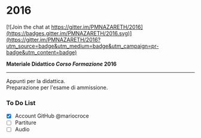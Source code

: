 # 2016

[![Join the chat at https://gitter.im/PMNAZARETH/2016](https://badges.gitter.im/PMNAZARETH/2016.svg)](https://gitter.im/PMNAZARETH/2016?utm_source=badge&utm_medium=badge&utm_campaign=pr-badge&utm_content=badge)

**Materiale Didattico *Corso Formazione* 2016**

---

Appunti per la didattica.    
Preparazione per l'esame di ammissione.

### To Do List

- [x] Account GitHub @mariocroce
- [ ] Partiture
- [ ] Audio
